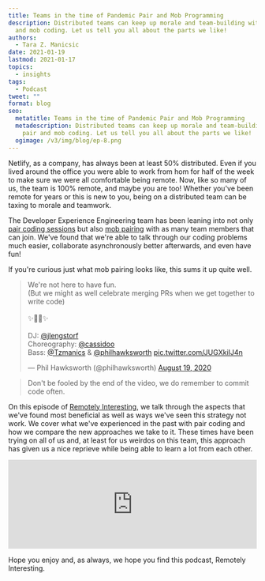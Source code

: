 ```yaml
---
title: Teams in the time of Pandemic Pair and Mob Programming
description: Distributed teams can keep up morale and team-building with pair
  and mob coding. Let us tell you all about the parts we like!
authors:
  - Tara Z. Manicsic
date: 2021-01-19
lastmod: 2021-01-17
topics:
  - insights
tags:
  - Podcast
tweet: ""
format: blog
seo:
  metatitle: Teams in the time of Pandemic Pair and Mob Programming
  metadescription: Distributed teams can keep up morale and team-building with
    pair and mob coding. Let us tell you all about the parts we like!
  ogimage: /v3/img/blog/ep-8.png
---
```

Netlify, as a company, has always been at least 50% distributed. Even if you lived around the office you were able to work from hom for half of the week to make sure we were all comfortable being remote. Now, like so many of us, the team is 100% remote, and maybe you are too! Whether you've been remote for years or this is new to you, being on a distributed team can be taxing to morale and teamwork.

The Developer Experience Engineering team has been leaning into not only [pair coding sessions](https://en.wikipedia.org/wiki/Pair_programming) but also [mob pairing](https://en.wikipedia.org/wiki/Mob_programming) with as many team members that can join. We've found that we're able to talk through our coding problems much easier, collaborate asynchronously better afterwards, and even have fun!

If you're curious just what mob pairing looks like, this sums it up quite well.

<blockquote class="twitter-tweet"><p lang="en" dir="ltr">We&#39;re not here to have fun.<br>(But we might as well celebrate merging PRs when we get together to write code)<br><br>✨🕺💃✨<br><br>DJ: <a href="https://twitter.com/jlengstorf?ref_src=twsrc%5Etfw">@jlengstorf</a> <br>Choreography: <a href="https://twitter.com/cassidoo?ref_src=twsrc%5Etfw">@cassidoo</a> <br>Bass: <a href="https://twitter.com/Tzmanics?ref_src=twsrc%5Etfw">@Tzmanics</a> &amp; <a href="https://twitter.com/philhawksworth?ref_src=twsrc%5Etfw">@philhawksworth</a> <a href="https://t.co/JUGXkiIJ4n">pic.twitter.com/JUGXkiIJ4n</a></p>&mdash; Phil Hawksworth (@philhawksworth) <a href="https://twitter.com/philhawksworth/status/1296211180260859905?ref_src=twsrc%5Etfw">August 19, 2020</a></blockquote> <script async src="https://platform.twitter.com/widgets.js" charset="utf-8"></script>

> Don't be fooled by the end of the video, we do remember to commit code often.

On this episode of [Remotely Interesting,](https://remotelyinteresting.netlify.com/?utm_source=blog&utm_medium=ri-ep-08-tzm&utm_campaign=devex) we talk through the aspects that we've found most beneficial as well as ways we've seen this strategy not work. We cover what we've experienced in the past with pair coding and how we compare the new approaches we take to it. These times have been trying on all of us and, at least for us weirdos on this team, this approach has given us a nice reprieve while being able to learn a lot from each other.

<iframe width="100%" height="180" frameborder="no" scrolling="no" seamless src="https://share.transistor.fm/e/9902f27e"></iframe>

Hope you enjoy and, as always, we hope you find this podcast, Remotely Interesting.
